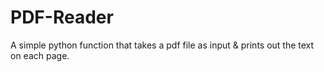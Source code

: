 # PDF-Reader

A simple python function that takes a pdf file as input & prints out the text on each page.
